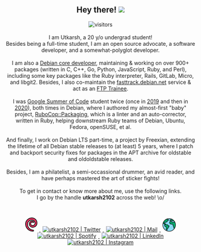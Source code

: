 <h2 align="center">
  <b>Hey there!</b> <img src="https://media.giphy.com/media/hvRJCLFzcasrR4ia7z/giphy.gif" width="25px">
</h2>

<p align="center">
  <img src="https://visitor-badge.glitch.me/badge?page_id=utkarsh2102" alt="visitors">
  <br/>
  <br/>
  I am Utkarsh, a 20 y/o undergrad student! <br/>
  Besides being a full-time student, I am an open source advocate, a software developer,
  and a somewhat-polyglot developer.
  <br/>
  <br/>
  I am also a <a href="https://wiki.debian.org/DebianDeveloper">Debian core developer</a>,
  maintaining & working on over 900+ packages (written in C, C++, Go, Python, JavaScript,
  Ruby, and Perl), including some key packages like the Ruby interpreter, Rails, GitLab,
  Micro, and libgit2. Besides, I also co-maintain the
  <a href="https://fasttrack.debian.net/">fasttrack.debian.net</a> service & act as an
  <a href="https://ftp-master.debian.org/">FTP Trainee</a>.
  <br/>
  <br/>
  I was <a href="https://summerofcode.withgoogle.com/">Google Summer of Code</a> student
  twice (once in
  <a href="https://summerofcode.withgoogle.com/archive/2019/projects/6014695855620096/">2019</a>
  and then in <a href="https://summerofcode.withgoogle.com/projects/#6589566074486784">2020</a>),
  both times in Debian, where I authored my almost-first "baby" project,
  <a href="https://github.com/utkarsh2102/rubocop-packaging">RuboCop::Packaging</a>,
  which is a linter and an auto-corrector, written in Ruby, helping downstream Ruby
  teams of Debian, Ubuntu, Fedora, openSUSE, et al.
  <br/>
  <br/>
  And finally, I work on Debian LTS part-time, a project by Freexian, extending the lifetime
  of all Debian stable releases to (at least) 5 years, where I patch and backport security
  fixes for packages in the APT archive for oldstable and oldoldstable releases.
  <br/>
  <br/>
  Besides, I am a philatelist, a semi-occassional drummer, an avid reader, and have perhaps
  mastered the art of sticker fights!
  <br/>
  <br/>
  To get in contact or know more about me, use the following links.<br/>
  I go by the handle <b>utkarsh2102</b> across the web! \o/
</p>
<br/>

<p align="center">
<a href="https://nm.debian.org/person/utkarsh/">
  <img alt="utkarsh2102 | Debian" width="32px" src="assets/debian.svg" hspace="5"/>
</a>
<a href="https://twitter.com/utkarsh2102">
  <img alt="utkarsh2102 | Twitter" width="35px" src="https://image.flaticon.com/icons/svg/2111/2111703.svg" hspace="5"/>
</a>
<a href="mailto:utkarsh@debian.org">
  <img alt="utkarsh2102 | Mail" width="35px" src="https://www.flaticon.com/svg/static/icons/svg/893/893315.svg" hspace="5"/>
</a>
<a href="https://utkarsh2102.com">
  <img alt="utkarsh2102 | Website" width="35px" src="assets/world.svg" hspace="5"/>
</a>
<a href="https://open.spotify.com/user/wr6c7rh4fwc5fvibnwrwwzlrn">
  <img alt="utkarsh2102 | Spotify" width="35px" src="https://image.flaticon.com/icons/svg/2111/2111627.svg" hspace="5"/>
</a>
<a href="https://www.linkedin.com/in/utkarsh2102"><img alt="utkarsh2102 | LinkedIn" width="35px" src="https://image.flaticon.com/icons/svg/2111/2111465.svg" hspace="5"/>
</a>
<a href="https://www.instagram.com/utkarsh2102">
  <img alt="utkarsh2102 | Instagram" width="35px" src="https://image.flaticon.com/icons/svg/2111/2111421.svg" hspace="5"/>
</a>
</p>
